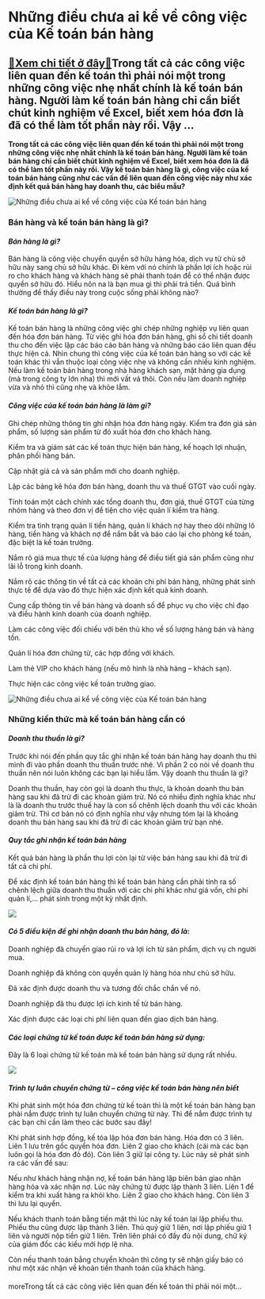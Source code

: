 Những điều chưa ai kể về công việc của Kế toán bán hàng
=======================================================

[:gift:Xem chi tiết ở đây:gift:](https://hddtvn.com/nhung-dieu-chua-ai-ke-ve-cong-viec-cua-ke-toan-ban-hang/)Trong tất cả các công việc liên quan đến kế toán thì phải nói một trong những công việc nhẹ nhất chính là kế toán bán hàng. Người làm kế toán bán hàng chỉ cần biết chút kinh nghiệm về Excel, biết xem hóa đơn là đã có thể làm tốt phần này rồi. Vậy …
--------------------------------------------------------------------------------------------------------------------------------------------------------------------------------------------------------------------------------------------------------

**Trong tất cả các công việc liên quan đến kế toán thì phải nói một trong những công việc nhẹ nhất chính là kế toán bán hàng. Người làm kế toán bán hàng chỉ cần biết chút kinh nghiệm về Excel, biết xem hóa đơn là đã có thể làm tốt phần này rồi. Vậy kế toán bán hàng là gì, công việc của kế toán bán hàng cũng như các vấn đề liên quan đến công việc này như xác định kết quả bán hàng hay doanh thu, các biểu mẫu?**


![Những điều chưa ai kể về công việc của Kế toán bán hàng](https://hddtvn.com/wp-content/uploads/2021/01/female-business-owner-is-using-laptop_53876-48755.jpg "Những điều chưa ai kể về công việc của Kế toán bán hàng")


### **Bán hàng và kế toán bán hàng là gì?**


#### *Bán hàng là gì?*


Bán hàng là công việc chuyển quyền sở hữu hàng hóa, dịch vụ từ chủ sở hữu này sang chủ sở hữu khác. Đi kèm với nó chính là phần lợi ích hoặc rủi ro cho khách hàng và khách hàng sẽ phải thanh toán để có thể nhận được quyền sở hữu đó. Hiểu nôn na là bạn mua gì thì phải trả tiền. Quá bình thường để thấy điều này trong cuộc sống phải không nào?


#### *Kế toán bán hàng là gì?*


Kế toán bán hàng là những công việc ghi chép những nghiệp vụ liên quan đến hóa đơn bán hàng. Từ việc ghi hóa đơn bán hàng, ghi sổ chi tiết doanh thu cho đến việc lập các báo cáo bán hàng và những báo cáo liên quan đều thực hiện cả. Nhìn chung thì công việc của kế toán bán hàng so với các kế toán khác thì vẫn thuộc loại công việc nhẹ và không cần nhiều kinh nghiệm. Nếu làm kế toán bán hàng trong nhà hàng khách sạn, mặt hàng gia dụng (mà trong công ty lớn nha) thì mới vất vả thôi. Còn nếu làm doanh nghiệp vừa và nhỏ thì cũng nhẹ và khỏe lắm.


#### *Công việc của kế toán bán hàng là làm gì?*


Ghi chép những thông tin ghi nhận hóa đơn hàng ngày. Kiểm tra đơn giá sản phẩm, số lượng sản phẩm từ đó xuất hóa đơn cho khách hàng.


Kiểm tra và giám sát các kế toán thực hiện bán hàng, kế hoạch lợi nhuận, phân phối hàng bán.


Cập nhật giá cả và sản phẩm mới cho doanh nghiệp.


Lập các bảng kê hóa đơn bán hàng, doanh thu và thuế GTGT vào cuối ngày.


Tính toán một cách chính xác tổng doanh thu, đơn giá, thuế GTGT của từng nhóm hàng và theo đơn vị để tiện cho việc quản lí kiểm tra hàng.


Kiểm tra tình trạng quản lí tiền hàng, quản lí khách nợ hay theo dõi những lô hàng, tiền hàng và khách nợ để nắm bắt và báo cáo lại cho phòng kế toán, đặc biệt là kế toán trưởng.


Nắm rõ giá mua thực tế của lượng hàng để điều tiết giá sản phẩm cũng như lãi lỗ trong kinh doanh.


Nắm rõ các thông tin về tất cả các khoản chi phí bán hàng, những phát sinh thực tế để dựa vào đó thực hiện xác định kết quả kinh doanh.


Cung cấp thông tin về bán hàng và doanh số để phục vụ cho việc chỉ đạo và điều hành kinh doanh của doanh nghiệp.


Làm các công việc đối chiếu với bên thủ kho về số lượng hàng bán và hàng tồn.


Quản lí hóa đơn chứng từ, các hợp đồng với khách.


Làm thẻ VIP cho khách hàng (nếu mô hình là nhà hàng – khách sạn).


Thực hiện các công việc kế toán trưởng giao.


![Những điều chưa ai kể về công việc của Kế toán bán hàng](https://hddtvn.com/wp-content/uploads/2021/01/young-caucasian-woman-standing-boutique-shop-showing-tablet-with-business-graph_1098-20657.jpg "Những điều chưa ai kể về công việc của Kế toán bán hàng")


### **Những kiến thức mà kế toán bán hàng cần có**


#### *Doanh thu thuần là gì?*


Trước khi nói đến phần quy tắc ghi nhận kế toán bán hàng hay doanh thu thì mình đi vào phần doanh thu thuần trước nhé. Vì phần 2 có nói về doanh thu thuần nên nói luôn không các bạn lại hiểu lầm. Vậy doanh thu thuần là gì?


Doanh thu thuần, hay còn gọi là doanh thu thực, là khoản doanh thu bán hàng sau khi đã trừ đi các khoản giảm trừ. Nó có nhiều định nghĩa khác như là là doanh thu trước thuế hay là con số chênh lệch doanh thu với các khoản giảm trừ. Thì cơ bản nó có định nghĩa như vậy nhưng tóm lại là khoảng doanh thu bán hàng sau khi đã trừ đi các khoản giảm trừ bạn nhé.


#### *Quy tắc ghi nhận kế toán bán hàng*


Kết quả bán hàng là phần thu lợi còn lại từ việc bán hàng sau khi đã trừ đi tất cả chi phí.


Để xác định kế toán bán hàng thì kế toán bán hàng cần phải tính ra số chênh lệch giữa doanh thu thuần với các chi phí khác như giá vốn, chi phí quản lí,… phát sinh trong một kỳ nhất định.


![](https://hddtvn.com/wp-content/uploads/2021/01/capture1.jpg)


#### *Có 5 điều kiện để ghi nhận doanh thu bán hàng, đó là:*


Doanh nghiệp đã chuyển giao rủi ro và lợi ích từ sản phẩm, dịch vụ ch người mua.


Doanh nghiệp đã không còn quyền quản lý hàng hóa như chủ sở hữu.


Đã xác định được doanh thu và tương đối chắc chắn về nó.


Doanh nghiệp đã thu được lợi ích kinh tế từ bán hàng.


Xác định được các loại chi phí liên quan đến giao dịch bán hàng.


#### *Các loại chứng từ kế toán được kế toán bán hàng sử dụng:*


Đây là 6 loại chứng từ kế toán mà kế toán bán hàng sử dụng rất nhiều.


![](https://hddtvn.com/wp-content/uploads/2021/01/Capture2-3.jpg)


#### *Trình tự luân chuyển chứng từ – công việc kế toán bán hàng nên biết*


Khi phát sinh một hóa đơn chứng từ kế toán thì là một kế toán bán hàng bạn phải nắm được trình tự luân chuyển chứng từ này. Thì để nắm được trình tự các bạn chỉ cần làm theo các bước sau đây!


Khi phát sinh hợp đồng, kế tóa lập hóa đơn bán hàng. Hóa đơn có 3 liên. Liên 1 lưu trên gốc quyển hóa đơn. Liên 2 giao cho khách (cái mà các bạn luôn gọi là hóa đơn đỏ đó). Còn liên 3 giữ lại công ty. Lúc này sẽ phát sinh ra các vấn đề sau:


Nếu như khách hàng nhận nợ, kế toán bán hàng lập biên bản giao nhận hàng hóa và xác nhận nợ. Lúc này chứng từ được lập thành 3 liên. Liên 1 để kiểm tra khi xuất hàng ra khỏi kho. Liên 2 giao cho khách hàng. Còn liên 3 thì lưu lại quyển.


Nếu khách thanh toán bằng tiền mặt thì lúc này kế toán lại lập phiếu thu. Phiếu thu cũng được lập thành 3 liên. Thủ quỷ giữ 1 liên, nơi lập phiếu giữ 1 liên và người nộp tiền giữ 1 liên. Trên liên phải có đầy đủ nội dung, chữ ký của giám đốc các kiểu mới hợp lệ nha.


Còn nếu thanh toán bằng chuyển khoản thì công ty sẽ nhận giấy báo có như một xác nhận về khoản tiền thanh toán của khách hàng.


#### 


moreTrong tất cả các công việc liên quan đến kế toán thì phải nói một…

